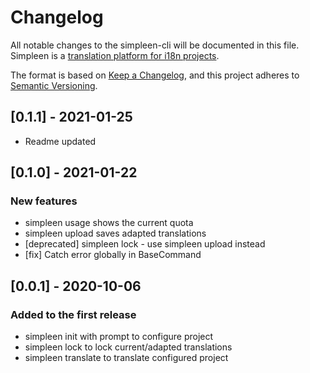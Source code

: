 # Changelog

All notable changes to the simpleen-cli will be documented in this file.
Simpleen is a [translation platform for i18n projects](https://simpleen.io/).

The format is based on [Keep a Changelog](https://keepachangelog.com/en/1.0.0/),
and this project adheres to [Semantic Versioning](https://semver.org/spec/v2.0.0.html).

## [0.1.1] - 2021-01-25

- Readme updated

## [0.1.0] - 2021-01-22

### New features

- simpleen usage shows the current quota
- simpleen upload saves adapted translations
- [deprecated] simpleen lock - use simpleen upload instead
- [fix] Catch error globally in BaseCommand

## [0.0.1] - 2020-10-06

### Added to the first release

- simpleen init with prompt to configure project
- simpleen lock to lock current/adapted translations
- simpleen translate to translate configured project
